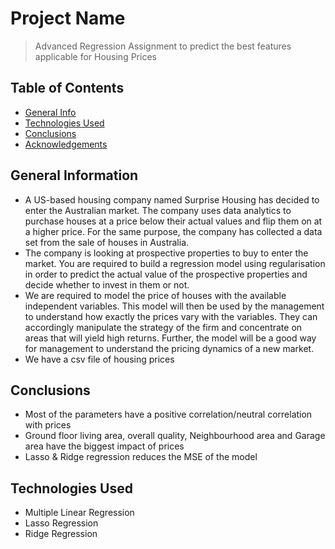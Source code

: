 # Project Name
> Advanced Regression Assignment to predict the best features applicable for Housing Prices


## Table of Contents
* [General Info](#general-information)
* [Technologies Used](#technologies-used)
* [Conclusions](#conclusions)
* [Acknowledgements](#acknowledgements)

<!-- You can include any other section that is pertinent to your problem -->

## General Information
- A US-based housing company named Surprise Housing has decided to enter the Australian market. The company uses data analytics to purchase houses at a price below their actual values and flip them on at a higher price. For the same purpose, the company has collected a data set from the sale of houses in Australia. 
- The company is looking at prospective properties to buy to enter the market. You are required to build a regression model using regularisation in order to predict the actual value of the prospective properties and decide whether to invest in them or not.
- We are required to model the price of houses with the available independent variables. This model will then be used by the management to understand how exactly the prices vary with the variables. They can accordingly manipulate the strategy of the firm and concentrate on areas that will yield high returns. Further, the model will be a good way for management to understand the pricing dynamics of a new market.
- We have a csv file of housing prices

<!-- You don't have to answer all the questions - just the ones relevant to your project. -->

## Conclusions
- Most of the parameters have a positive correlation/neutral correlation with prices
- Ground floor living area, overall quality, Neighbourhood area and Garage area have the biggest impact of prices
- Lasso & Ridge regression reduces the MSE of the model


## Technologies Used
- Multiple Linear Regression
- Lasso Regression
- Ridge Regression
